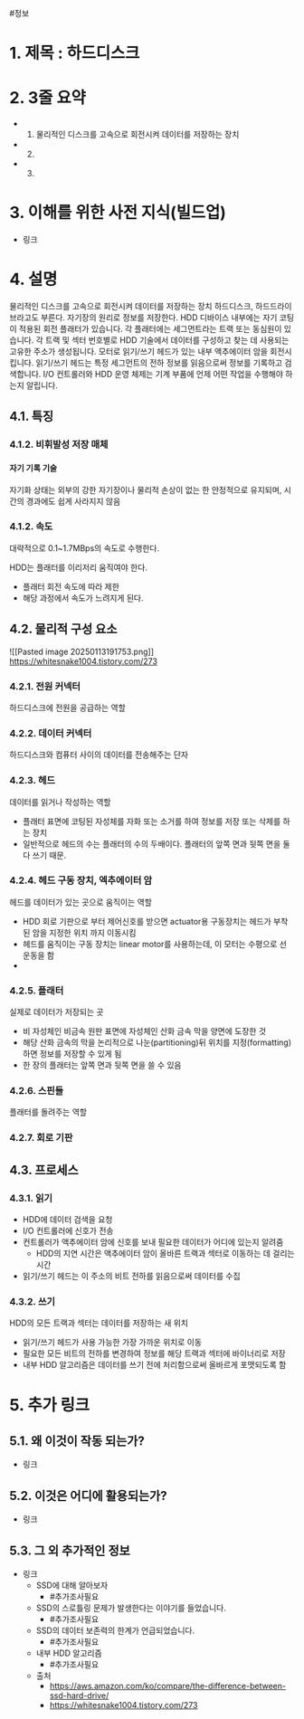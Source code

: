 #정보
# 1. 제목 : 하드디스크

# 2. 3줄 요약
- 1. 물리적인 디스크를 고속으로 회전시켜 데이터를 저장하는 장치
- 2.
- 3.
# 3. 이해를 위한 사전 지식(빌드업)
- 링크
# 4. 설명
물리적인 디스크를 고속으로 회전시켜 데이터를 저장하는 장치
하드디스크, 하드드라이브라고도 부른다.
자기장의 원리로 정보를 저장한다.
HDD 디바이스 내부에는 자기 코팅이 적용된 회전 플래터가 있습니다. 각 플래터에는 세그먼트라는 트랙 또는 동심원이 있습니다. 각 트랙 및 섹터 번호별로 HDD 기술에서 데이터를 구성하고 찾는 데 사용되는 고유한 주소가 생성됩니다.
모터로 읽기/쓰기 헤드가 있는 내부 액추에이터 암을 회전시킵니다. 읽기/쓰기 헤드는 특정 세그먼트의 전하 정보를 읽음으로써 정보를 기록하고 검색합니다. I/O 컨트롤러와 HDD 운영 체제는 기계 부품에 언제 어떤 작업을 수행해야 하는지 알립니다.
## 4.1. 특징
### 4.1.2. 비휘발성 저장 매체
#### 자기 기록 기술
자기화 상태는 외부의 강한 자기장이나 물리적 손상이 없는 한 안정적으로 유지되며, 시간의 경과에도 쉽게 사라지지 않음
### 4.1.2. 속도
대략적으로 0.1~1.7MBps의 속도로 수행한다.

HDD는 플래터를 이리저리 움직여야 한다.
- 플래터 회전 속도에 따라 제한
- 해당 과정에서 속도가 느려지게 된다.
## 4.2. 물리적 구성 요소
![[Pasted image 20250113191753.png]]
https://whitesnake1004.tistory.com/273
### 4.2.1. 전원 커넥터
하드디스크에 전원을 공급하는 역할
### 4.2.2. 데이터 커넥터
하드디스크와 컴퓨터 사이의 데이터를 전송해주는 단자
### 4.2.3. 헤드
데이터를 읽거나 작성하는 역할
- 플래터 표면에 코팅된 자성체를 자화 또는 소거를 하여 정보를 저장 또는 삭제를 하는 장치
- 일반적으로 헤드의 수는 플래터의 수의 두배이다. 플래터의 앞쪽 면과 뒷쪽 면을 둘다 쓰기 때문.
### 4.2.4. 헤드 구동 장치, 엑추에이터 암
헤드를 데이터가 있는 곳으로 움직이는 역할
- HDD 회로 기판으로 부터 제어신호를 받으면 actuator용 구동장치는 헤드가 부착된 암을 지정한 위치 까지 이동시킴
- 헤드를 움직이는 구동 장치는 linear motor를 사용하는데, 이 모터는 수평으로 선 운동을 함
- 
### 4.2.5. 플래터
실제로 데이터가 저장되는 곳
- 비 자성체인 비금속 원판 표면에 자성체인 산화 금속 막을 양면에 도장한 것
- 해당 산화 금속의 막을 논리적으로 나눈(partitioning)뒤 위치를 지정(formatting)하면 정보를 저장할 수 있게 됨
- 한 장의 플래터는 앞쪽 면과 뒷쪽 면을 쓸 수 있음
### 4.2.6. 스핀들
플래터를 돌려주는 역할
### 4.2.7. 회로 기판

## 4.3. 프로세스
### 4.3.1. 읽기
- HDD에 데이터 검색을 요청
-  I/O 컨트롤러에 신호가 전송
- 컨트롤러가 액추에이터 암에 신호를 보내 필요한 데이터가 어디에 있는지 알려줌
	- HDD의 지연 시간은 액추에이터 암이 올바른 트랙과 섹터로 이동하는 데 걸리는 시간
- 읽기/쓰기 헤드는 이 주소의 비트 전하를 읽음으로써 데이터를 수집
### 4.3.2. 쓰기
HDD의 모든 트랙과 섹터는 데이터를 저장하는 새 위치
- 읽기/쓰기 헤드가 사용 가능한 가장 가까운 위치로 이동
- 필요한 모든 비트의 전하를 변경하여 정보를 해당 트랙과 섹터에 바이너리로 저장
- 내부 HDD 알고리즘은 데이터를 쓰기 전에 처리함으로써 올바르게 포맷되도록 함

# 5. 추가 링크

## 5.1. 왜 이것이 작동 되는가?
- 링크
## 5.2. 이것은 어디에 활용되는가?
- 링크
## 5.3. 그 외 추가적인 정보
- 링크
	- SSD에 대해 알아보자
		- #추가조사필요
	- SSD의 스로틀링 문제가 발생한다는 이야기를 들었습니다.
		-  #추가조사필요
	- SSD의 데이터 보존력의 한계가 언급되었습니다.
		-  #추가조사필요
	- 내부 HDD 알고리즘
		- #추가조사필요
	- 출처
		- https://aws.amazon.com/ko/compare/the-difference-between-ssd-hard-drive/
		- https://whitesnake1004.tistory.com/273
